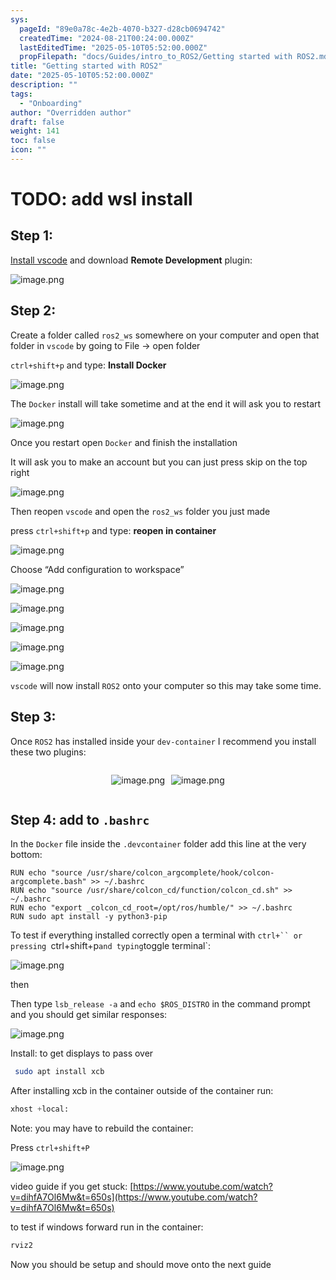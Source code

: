 ```yaml
---
sys:
  pageId: "89e0a78c-4e2b-4070-b327-d28cb0694742"
  createdTime: "2024-08-21T00:24:00.000Z"
  lastEditedTime: "2025-05-10T05:52:00.000Z"
  propFilepath: "docs/Guides/intro_to_ROS2/Getting started with ROS2.md"
title: "Getting started with ROS2"
date: "2025-05-10T05:52:00.000Z"
description: ""
tags:
  - "Onboarding"
author: "Overridden author"
draft: false
weight: 141
toc: false
icon: ""
---
```


# TODO: add wsl install

## Step 1:

[Install vscode](https://code.visualstudio.com/download) and download **Remote Development** plugin:

![image.png](https://prod-files-secure.s3.us-west-2.amazonaws.com/d518164a-d88e-44d1-a4ee-3adb3bd8bce0/efb52993-1881-4a40-b95e-6f020334f022/image.png?X-Amz-Algorithm=AWS4-HMAC-SHA256&X-Amz-Content-Sha256=UNSIGNED-PAYLOAD&X-Amz-Credential=ASIAZI2LB4662KPGHQLD%2F20250702%2Fus-west-2%2Fs3%2Faws4_request&X-Amz-Date=20250702T004305Z&X-Amz-Expires=3600&X-Amz-Security-Token=IQoJb3JpZ2luX2VjEOj%2F%2F%2F%2F%2F%2F%2F%2F%2F%2FwEaCXVzLXdlc3QtMiJGMEQCIHnfTTOpv%2F2g69BRrj5hT1S0ObLSfsODiM5vY76zGTdjAiAcmqGXuMsNEFWV6mscusKFDyd12zhttNJEzPc1VtMpQyqIBAjh%2F%2F%2F%2F%2F%2F%2F%2F%2F%2F8BEAAaDDYzNzQyMzE4MzgwNSIMeH02%2FuJHyNjrI9AUKtwD8FT0agBgxjW8K4eW9rFAqZMY7w0a%2B82r%2BWXTD2kRjqLfaFDPtmKT7p6X5ORzcqp%2BkWn3G56au3L4wnLWVOOXgQ%2BXG%2Bb9kjqY6a1h1dtkdM1IX1lXkPHHT%2FTu8dXjnlTmycmDwnzFD9T9Tnt71KddKiuE8Dm%2FWH9nQ7ZsoB71CFJ2hA99NCEl%2BqUArMfD%2BzEI3U0kfGOPly0g%2B5NlRfAmpDMQP3J2kZNs8OkDJ9sMpKNWQ2J26XJOeaS9QxnOgUeD%2BTjuAo9Z1aXN6M05mE%2Fj8PclrzurnWO%2BUQ5LZG3MR1N4K4jHArIw1JILeSKBUrfa0DmTZAHKKtN5C1zBOOmNJoVpzs3HOiErfwrxWbjKRk5cBt%2BvCLU8Kf3yQLz7LxK%2Fxn2Roxv2YbOwCp7D5DbpjMrhYehOHu1o%2F8lX8STw%2F9HKzHLRtPo3MDSeKEW3Jy7%2BdR8ElRNW4k5k3pPL4J0i6OpGlN9joYp26UYctwQtOA9tGJDNbp2FkLwe89JlnyZN%2BISj9lpg7LwOAIKNeDV%2FTL81KOrVkCNNg3CJA99pDeC12rTdEOa5aK3g5%2FEwR0uvrWKZ554UFnGTgkea0HKYH1Ny2jMZd%2FUGa2P4AnKdUPkIA954o%2FNz93iirqMwjvSRwwY6pgFyURVLtF67W7AXzF%2BrRlZyXWW%2Fm%2B95danzpcOCjUbBDsClWiwKYZJ2HDegxldKlspi9FW%2B%2B5dkEX7rsMgKm2ZE53VF3t%2F3tMblgsDDKBWECKCu4QyBdLkKRpQDmr3LszlMcdJHSbdRmtnbF9vzRb%2F61eDXl7g434482h7FB0shIv4r7%2B%2BxALMtP11tSuersXcFeUD2Uy%2BQpR7VObyeRS%2F7DswlCbRf&X-Amz-Signature=7c8671e1436c773ed4b86736743d650b12766ccbb9d29a6d7fe13bed1a3f2796&X-Amz-SignedHeaders=host&x-amz-checksum-mode=ENABLED&x-id=GetObject)

## Step 2:

Create a folder called `ros2_ws` somewhere on your computer and open that folder in `vscode` by going to File → open folder 

`ctrl+shift+p` and type: **Install Docker**

![image.png](https://prod-files-secure.s3.us-west-2.amazonaws.com/d518164a-d88e-44d1-a4ee-3adb3bd8bce0/2269dc0e-1cd5-47ff-bceb-c04ad9b2eab0/image.png?X-Amz-Algorithm=AWS4-HMAC-SHA256&X-Amz-Content-Sha256=UNSIGNED-PAYLOAD&X-Amz-Credential=ASIAZI2LB4662KPGHQLD%2F20250702%2Fus-west-2%2Fs3%2Faws4_request&X-Amz-Date=20250702T004305Z&X-Amz-Expires=3600&X-Amz-Security-Token=IQoJb3JpZ2luX2VjEOj%2F%2F%2F%2F%2F%2F%2F%2F%2F%2FwEaCXVzLXdlc3QtMiJGMEQCIHnfTTOpv%2F2g69BRrj5hT1S0ObLSfsODiM5vY76zGTdjAiAcmqGXuMsNEFWV6mscusKFDyd12zhttNJEzPc1VtMpQyqIBAjh%2F%2F%2F%2F%2F%2F%2F%2F%2F%2F8BEAAaDDYzNzQyMzE4MzgwNSIMeH02%2FuJHyNjrI9AUKtwD8FT0agBgxjW8K4eW9rFAqZMY7w0a%2B82r%2BWXTD2kRjqLfaFDPtmKT7p6X5ORzcqp%2BkWn3G56au3L4wnLWVOOXgQ%2BXG%2Bb9kjqY6a1h1dtkdM1IX1lXkPHHT%2FTu8dXjnlTmycmDwnzFD9T9Tnt71KddKiuE8Dm%2FWH9nQ7ZsoB71CFJ2hA99NCEl%2BqUArMfD%2BzEI3U0kfGOPly0g%2B5NlRfAmpDMQP3J2kZNs8OkDJ9sMpKNWQ2J26XJOeaS9QxnOgUeD%2BTjuAo9Z1aXN6M05mE%2Fj8PclrzurnWO%2BUQ5LZG3MR1N4K4jHArIw1JILeSKBUrfa0DmTZAHKKtN5C1zBOOmNJoVpzs3HOiErfwrxWbjKRk5cBt%2BvCLU8Kf3yQLz7LxK%2Fxn2Roxv2YbOwCp7D5DbpjMrhYehOHu1o%2F8lX8STw%2F9HKzHLRtPo3MDSeKEW3Jy7%2BdR8ElRNW4k5k3pPL4J0i6OpGlN9joYp26UYctwQtOA9tGJDNbp2FkLwe89JlnyZN%2BISj9lpg7LwOAIKNeDV%2FTL81KOrVkCNNg3CJA99pDeC12rTdEOa5aK3g5%2FEwR0uvrWKZ554UFnGTgkea0HKYH1Ny2jMZd%2FUGa2P4AnKdUPkIA954o%2FNz93iirqMwjvSRwwY6pgFyURVLtF67W7AXzF%2BrRlZyXWW%2Fm%2B95danzpcOCjUbBDsClWiwKYZJ2HDegxldKlspi9FW%2B%2B5dkEX7rsMgKm2ZE53VF3t%2F3tMblgsDDKBWECKCu4QyBdLkKRpQDmr3LszlMcdJHSbdRmtnbF9vzRb%2F61eDXl7g434482h7FB0shIv4r7%2B%2BxALMtP11tSuersXcFeUD2Uy%2BQpR7VObyeRS%2F7DswlCbRf&X-Amz-Signature=2bb9d9b91cf54a8fb48f987855b3b9fbe134e9f89e5da16510e262cb3e659758&X-Amz-SignedHeaders=host&x-amz-checksum-mode=ENABLED&x-id=GetObject)

The `Docker` install will take sometime and at the end it will ask you to restart

![image.png](https://prod-files-secure.s3.us-west-2.amazonaws.com/d518164a-d88e-44d1-a4ee-3adb3bd8bce0/ed233f78-be33-4b1f-b89c-9c346c0e961e/image.png?X-Amz-Algorithm=AWS4-HMAC-SHA256&X-Amz-Content-Sha256=UNSIGNED-PAYLOAD&X-Amz-Credential=ASIAZI2LB4662KPGHQLD%2F20250702%2Fus-west-2%2Fs3%2Faws4_request&X-Amz-Date=20250702T004305Z&X-Amz-Expires=3600&X-Amz-Security-Token=IQoJb3JpZ2luX2VjEOj%2F%2F%2F%2F%2F%2F%2F%2F%2F%2FwEaCXVzLXdlc3QtMiJGMEQCIHnfTTOpv%2F2g69BRrj5hT1S0ObLSfsODiM5vY76zGTdjAiAcmqGXuMsNEFWV6mscusKFDyd12zhttNJEzPc1VtMpQyqIBAjh%2F%2F%2F%2F%2F%2F%2F%2F%2F%2F8BEAAaDDYzNzQyMzE4MzgwNSIMeH02%2FuJHyNjrI9AUKtwD8FT0agBgxjW8K4eW9rFAqZMY7w0a%2B82r%2BWXTD2kRjqLfaFDPtmKT7p6X5ORzcqp%2BkWn3G56au3L4wnLWVOOXgQ%2BXG%2Bb9kjqY6a1h1dtkdM1IX1lXkPHHT%2FTu8dXjnlTmycmDwnzFD9T9Tnt71KddKiuE8Dm%2FWH9nQ7ZsoB71CFJ2hA99NCEl%2BqUArMfD%2BzEI3U0kfGOPly0g%2B5NlRfAmpDMQP3J2kZNs8OkDJ9sMpKNWQ2J26XJOeaS9QxnOgUeD%2BTjuAo9Z1aXN6M05mE%2Fj8PclrzurnWO%2BUQ5LZG3MR1N4K4jHArIw1JILeSKBUrfa0DmTZAHKKtN5C1zBOOmNJoVpzs3HOiErfwrxWbjKRk5cBt%2BvCLU8Kf3yQLz7LxK%2Fxn2Roxv2YbOwCp7D5DbpjMrhYehOHu1o%2F8lX8STw%2F9HKzHLRtPo3MDSeKEW3Jy7%2BdR8ElRNW4k5k3pPL4J0i6OpGlN9joYp26UYctwQtOA9tGJDNbp2FkLwe89JlnyZN%2BISj9lpg7LwOAIKNeDV%2FTL81KOrVkCNNg3CJA99pDeC12rTdEOa5aK3g5%2FEwR0uvrWKZ554UFnGTgkea0HKYH1Ny2jMZd%2FUGa2P4AnKdUPkIA954o%2FNz93iirqMwjvSRwwY6pgFyURVLtF67W7AXzF%2BrRlZyXWW%2Fm%2B95danzpcOCjUbBDsClWiwKYZJ2HDegxldKlspi9FW%2B%2B5dkEX7rsMgKm2ZE53VF3t%2F3tMblgsDDKBWECKCu4QyBdLkKRpQDmr3LszlMcdJHSbdRmtnbF9vzRb%2F61eDXl7g434482h7FB0shIv4r7%2B%2BxALMtP11tSuersXcFeUD2Uy%2BQpR7VObyeRS%2F7DswlCbRf&X-Amz-Signature=fcf3b1f5de106e60afdb91896abb58118ee0a8a44a2c203e2b6c9f8181857be4&X-Amz-SignedHeaders=host&x-amz-checksum-mode=ENABLED&x-id=GetObject)

Once you restart open `Docker` and finish the installation

It will ask you to make an account but you can just press skip on the top right

![image.png](https://prod-files-secure.s3.us-west-2.amazonaws.com/d518164a-d88e-44d1-a4ee-3adb3bd8bce0/21010ad9-1659-4fd9-9f59-9932a09b2a3d/image.png?X-Amz-Algorithm=AWS4-HMAC-SHA256&X-Amz-Content-Sha256=UNSIGNED-PAYLOAD&X-Amz-Credential=ASIAZI2LB4662KPGHQLD%2F20250702%2Fus-west-2%2Fs3%2Faws4_request&X-Amz-Date=20250702T004305Z&X-Amz-Expires=3600&X-Amz-Security-Token=IQoJb3JpZ2luX2VjEOj%2F%2F%2F%2F%2F%2F%2F%2F%2F%2FwEaCXVzLXdlc3QtMiJGMEQCIHnfTTOpv%2F2g69BRrj5hT1S0ObLSfsODiM5vY76zGTdjAiAcmqGXuMsNEFWV6mscusKFDyd12zhttNJEzPc1VtMpQyqIBAjh%2F%2F%2F%2F%2F%2F%2F%2F%2F%2F8BEAAaDDYzNzQyMzE4MzgwNSIMeH02%2FuJHyNjrI9AUKtwD8FT0agBgxjW8K4eW9rFAqZMY7w0a%2B82r%2BWXTD2kRjqLfaFDPtmKT7p6X5ORzcqp%2BkWn3G56au3L4wnLWVOOXgQ%2BXG%2Bb9kjqY6a1h1dtkdM1IX1lXkPHHT%2FTu8dXjnlTmycmDwnzFD9T9Tnt71KddKiuE8Dm%2FWH9nQ7ZsoB71CFJ2hA99NCEl%2BqUArMfD%2BzEI3U0kfGOPly0g%2B5NlRfAmpDMQP3J2kZNs8OkDJ9sMpKNWQ2J26XJOeaS9QxnOgUeD%2BTjuAo9Z1aXN6M05mE%2Fj8PclrzurnWO%2BUQ5LZG3MR1N4K4jHArIw1JILeSKBUrfa0DmTZAHKKtN5C1zBOOmNJoVpzs3HOiErfwrxWbjKRk5cBt%2BvCLU8Kf3yQLz7LxK%2Fxn2Roxv2YbOwCp7D5DbpjMrhYehOHu1o%2F8lX8STw%2F9HKzHLRtPo3MDSeKEW3Jy7%2BdR8ElRNW4k5k3pPL4J0i6OpGlN9joYp26UYctwQtOA9tGJDNbp2FkLwe89JlnyZN%2BISj9lpg7LwOAIKNeDV%2FTL81KOrVkCNNg3CJA99pDeC12rTdEOa5aK3g5%2FEwR0uvrWKZ554UFnGTgkea0HKYH1Ny2jMZd%2FUGa2P4AnKdUPkIA954o%2FNz93iirqMwjvSRwwY6pgFyURVLtF67W7AXzF%2BrRlZyXWW%2Fm%2B95danzpcOCjUbBDsClWiwKYZJ2HDegxldKlspi9FW%2B%2B5dkEX7rsMgKm2ZE53VF3t%2F3tMblgsDDKBWECKCu4QyBdLkKRpQDmr3LszlMcdJHSbdRmtnbF9vzRb%2F61eDXl7g434482h7FB0shIv4r7%2B%2BxALMtP11tSuersXcFeUD2Uy%2BQpR7VObyeRS%2F7DswlCbRf&X-Amz-Signature=47c7a6d0de92f799495988013c9fd301d529873d52faf581958cc8d5909bf911&X-Amz-SignedHeaders=host&x-amz-checksum-mode=ENABLED&x-id=GetObject)

Then reopen `vscode` and open the `ros2_ws` folder you just made

press `ctrl+shift+p` and type: **reopen in container**

![image.png](https://prod-files-secure.s3.us-west-2.amazonaws.com/d518164a-d88e-44d1-a4ee-3adb3bd8bce0/4e93b8c2-41ad-488c-8095-c74205196118/image.png?X-Amz-Algorithm=AWS4-HMAC-SHA256&X-Amz-Content-Sha256=UNSIGNED-PAYLOAD&X-Amz-Credential=ASIAZI2LB4662KPGHQLD%2F20250702%2Fus-west-2%2Fs3%2Faws4_request&X-Amz-Date=20250702T004305Z&X-Amz-Expires=3600&X-Amz-Security-Token=IQoJb3JpZ2luX2VjEOj%2F%2F%2F%2F%2F%2F%2F%2F%2F%2FwEaCXVzLXdlc3QtMiJGMEQCIHnfTTOpv%2F2g69BRrj5hT1S0ObLSfsODiM5vY76zGTdjAiAcmqGXuMsNEFWV6mscusKFDyd12zhttNJEzPc1VtMpQyqIBAjh%2F%2F%2F%2F%2F%2F%2F%2F%2F%2F8BEAAaDDYzNzQyMzE4MzgwNSIMeH02%2FuJHyNjrI9AUKtwD8FT0agBgxjW8K4eW9rFAqZMY7w0a%2B82r%2BWXTD2kRjqLfaFDPtmKT7p6X5ORzcqp%2BkWn3G56au3L4wnLWVOOXgQ%2BXG%2Bb9kjqY6a1h1dtkdM1IX1lXkPHHT%2FTu8dXjnlTmycmDwnzFD9T9Tnt71KddKiuE8Dm%2FWH9nQ7ZsoB71CFJ2hA99NCEl%2BqUArMfD%2BzEI3U0kfGOPly0g%2B5NlRfAmpDMQP3J2kZNs8OkDJ9sMpKNWQ2J26XJOeaS9QxnOgUeD%2BTjuAo9Z1aXN6M05mE%2Fj8PclrzurnWO%2BUQ5LZG3MR1N4K4jHArIw1JILeSKBUrfa0DmTZAHKKtN5C1zBOOmNJoVpzs3HOiErfwrxWbjKRk5cBt%2BvCLU8Kf3yQLz7LxK%2Fxn2Roxv2YbOwCp7D5DbpjMrhYehOHu1o%2F8lX8STw%2F9HKzHLRtPo3MDSeKEW3Jy7%2BdR8ElRNW4k5k3pPL4J0i6OpGlN9joYp26UYctwQtOA9tGJDNbp2FkLwe89JlnyZN%2BISj9lpg7LwOAIKNeDV%2FTL81KOrVkCNNg3CJA99pDeC12rTdEOa5aK3g5%2FEwR0uvrWKZ554UFnGTgkea0HKYH1Ny2jMZd%2FUGa2P4AnKdUPkIA954o%2FNz93iirqMwjvSRwwY6pgFyURVLtF67W7AXzF%2BrRlZyXWW%2Fm%2B95danzpcOCjUbBDsClWiwKYZJ2HDegxldKlspi9FW%2B%2B5dkEX7rsMgKm2ZE53VF3t%2F3tMblgsDDKBWECKCu4QyBdLkKRpQDmr3LszlMcdJHSbdRmtnbF9vzRb%2F61eDXl7g434482h7FB0shIv4r7%2B%2BxALMtP11tSuersXcFeUD2Uy%2BQpR7VObyeRS%2F7DswlCbRf&X-Amz-Signature=bb1bc9d7954b0cca911cf75c2336afdf88b74ab1d4ef19bd37719a602b1ab956&X-Amz-SignedHeaders=host&x-amz-checksum-mode=ENABLED&x-id=GetObject)

Choose “Add configuration to workspace”

![image.png](https://prod-files-secure.s3.us-west-2.amazonaws.com/d518164a-d88e-44d1-a4ee-3adb3bd8bce0/9560b282-5060-4989-ba37-97e7b2c22476/image.png?X-Amz-Algorithm=AWS4-HMAC-SHA256&X-Amz-Content-Sha256=UNSIGNED-PAYLOAD&X-Amz-Credential=ASIAZI2LB4662KPGHQLD%2F20250702%2Fus-west-2%2Fs3%2Faws4_request&X-Amz-Date=20250702T004305Z&X-Amz-Expires=3600&X-Amz-Security-Token=IQoJb3JpZ2luX2VjEOj%2F%2F%2F%2F%2F%2F%2F%2F%2F%2FwEaCXVzLXdlc3QtMiJGMEQCIHnfTTOpv%2F2g69BRrj5hT1S0ObLSfsODiM5vY76zGTdjAiAcmqGXuMsNEFWV6mscusKFDyd12zhttNJEzPc1VtMpQyqIBAjh%2F%2F%2F%2F%2F%2F%2F%2F%2F%2F8BEAAaDDYzNzQyMzE4MzgwNSIMeH02%2FuJHyNjrI9AUKtwD8FT0agBgxjW8K4eW9rFAqZMY7w0a%2B82r%2BWXTD2kRjqLfaFDPtmKT7p6X5ORzcqp%2BkWn3G56au3L4wnLWVOOXgQ%2BXG%2Bb9kjqY6a1h1dtkdM1IX1lXkPHHT%2FTu8dXjnlTmycmDwnzFD9T9Tnt71KddKiuE8Dm%2FWH9nQ7ZsoB71CFJ2hA99NCEl%2BqUArMfD%2BzEI3U0kfGOPly0g%2B5NlRfAmpDMQP3J2kZNs8OkDJ9sMpKNWQ2J26XJOeaS9QxnOgUeD%2BTjuAo9Z1aXN6M05mE%2Fj8PclrzurnWO%2BUQ5LZG3MR1N4K4jHArIw1JILeSKBUrfa0DmTZAHKKtN5C1zBOOmNJoVpzs3HOiErfwrxWbjKRk5cBt%2BvCLU8Kf3yQLz7LxK%2Fxn2Roxv2YbOwCp7D5DbpjMrhYehOHu1o%2F8lX8STw%2F9HKzHLRtPo3MDSeKEW3Jy7%2BdR8ElRNW4k5k3pPL4J0i6OpGlN9joYp26UYctwQtOA9tGJDNbp2FkLwe89JlnyZN%2BISj9lpg7LwOAIKNeDV%2FTL81KOrVkCNNg3CJA99pDeC12rTdEOa5aK3g5%2FEwR0uvrWKZ554UFnGTgkea0HKYH1Ny2jMZd%2FUGa2P4AnKdUPkIA954o%2FNz93iirqMwjvSRwwY6pgFyURVLtF67W7AXzF%2BrRlZyXWW%2Fm%2B95danzpcOCjUbBDsClWiwKYZJ2HDegxldKlspi9FW%2B%2B5dkEX7rsMgKm2ZE53VF3t%2F3tMblgsDDKBWECKCu4QyBdLkKRpQDmr3LszlMcdJHSbdRmtnbF9vzRb%2F61eDXl7g434482h7FB0shIv4r7%2B%2BxALMtP11tSuersXcFeUD2Uy%2BQpR7VObyeRS%2F7DswlCbRf&X-Amz-Signature=bfc7a9a1c68d40409170959867ae3a15ff25009c382676fee57e963a8b45e65e&X-Amz-SignedHeaders=host&x-amz-checksum-mode=ENABLED&x-id=GetObject)

![image.png](https://prod-files-secure.s3.us-west-2.amazonaws.com/d518164a-d88e-44d1-a4ee-3adb3bd8bce0/2ee63f81-886b-48e8-a553-dc6e5eac99e4/image.png?X-Amz-Algorithm=AWS4-HMAC-SHA256&X-Amz-Content-Sha256=UNSIGNED-PAYLOAD&X-Amz-Credential=ASIAZI2LB4662KPGHQLD%2F20250702%2Fus-west-2%2Fs3%2Faws4_request&X-Amz-Date=20250702T004305Z&X-Amz-Expires=3600&X-Amz-Security-Token=IQoJb3JpZ2luX2VjEOj%2F%2F%2F%2F%2F%2F%2F%2F%2F%2FwEaCXVzLXdlc3QtMiJGMEQCIHnfTTOpv%2F2g69BRrj5hT1S0ObLSfsODiM5vY76zGTdjAiAcmqGXuMsNEFWV6mscusKFDyd12zhttNJEzPc1VtMpQyqIBAjh%2F%2F%2F%2F%2F%2F%2F%2F%2F%2F8BEAAaDDYzNzQyMzE4MzgwNSIMeH02%2FuJHyNjrI9AUKtwD8FT0agBgxjW8K4eW9rFAqZMY7w0a%2B82r%2BWXTD2kRjqLfaFDPtmKT7p6X5ORzcqp%2BkWn3G56au3L4wnLWVOOXgQ%2BXG%2Bb9kjqY6a1h1dtkdM1IX1lXkPHHT%2FTu8dXjnlTmycmDwnzFD9T9Tnt71KddKiuE8Dm%2FWH9nQ7ZsoB71CFJ2hA99NCEl%2BqUArMfD%2BzEI3U0kfGOPly0g%2B5NlRfAmpDMQP3J2kZNs8OkDJ9sMpKNWQ2J26XJOeaS9QxnOgUeD%2BTjuAo9Z1aXN6M05mE%2Fj8PclrzurnWO%2BUQ5LZG3MR1N4K4jHArIw1JILeSKBUrfa0DmTZAHKKtN5C1zBOOmNJoVpzs3HOiErfwrxWbjKRk5cBt%2BvCLU8Kf3yQLz7LxK%2Fxn2Roxv2YbOwCp7D5DbpjMrhYehOHu1o%2F8lX8STw%2F9HKzHLRtPo3MDSeKEW3Jy7%2BdR8ElRNW4k5k3pPL4J0i6OpGlN9joYp26UYctwQtOA9tGJDNbp2FkLwe89JlnyZN%2BISj9lpg7LwOAIKNeDV%2FTL81KOrVkCNNg3CJA99pDeC12rTdEOa5aK3g5%2FEwR0uvrWKZ554UFnGTgkea0HKYH1Ny2jMZd%2FUGa2P4AnKdUPkIA954o%2FNz93iirqMwjvSRwwY6pgFyURVLtF67W7AXzF%2BrRlZyXWW%2Fm%2B95danzpcOCjUbBDsClWiwKYZJ2HDegxldKlspi9FW%2B%2B5dkEX7rsMgKm2ZE53VF3t%2F3tMblgsDDKBWECKCu4QyBdLkKRpQDmr3LszlMcdJHSbdRmtnbF9vzRb%2F61eDXl7g434482h7FB0shIv4r7%2B%2BxALMtP11tSuersXcFeUD2Uy%2BQpR7VObyeRS%2F7DswlCbRf&X-Amz-Signature=7b34400e622a5b171ef863f00cc154c7e412415783f33606b7e852bc4dc46853&X-Amz-SignedHeaders=host&x-amz-checksum-mode=ENABLED&x-id=GetObject)

![image.png](https://prod-files-secure.s3.us-west-2.amazonaws.com/d518164a-d88e-44d1-a4ee-3adb3bd8bce0/ae1580b2-b048-407e-aed9-b584224a7a04/image.png?X-Amz-Algorithm=AWS4-HMAC-SHA256&X-Amz-Content-Sha256=UNSIGNED-PAYLOAD&X-Amz-Credential=ASIAZI2LB4662KPGHQLD%2F20250702%2Fus-west-2%2Fs3%2Faws4_request&X-Amz-Date=20250702T004305Z&X-Amz-Expires=3600&X-Amz-Security-Token=IQoJb3JpZ2luX2VjEOj%2F%2F%2F%2F%2F%2F%2F%2F%2F%2FwEaCXVzLXdlc3QtMiJGMEQCIHnfTTOpv%2F2g69BRrj5hT1S0ObLSfsODiM5vY76zGTdjAiAcmqGXuMsNEFWV6mscusKFDyd12zhttNJEzPc1VtMpQyqIBAjh%2F%2F%2F%2F%2F%2F%2F%2F%2F%2F8BEAAaDDYzNzQyMzE4MzgwNSIMeH02%2FuJHyNjrI9AUKtwD8FT0agBgxjW8K4eW9rFAqZMY7w0a%2B82r%2BWXTD2kRjqLfaFDPtmKT7p6X5ORzcqp%2BkWn3G56au3L4wnLWVOOXgQ%2BXG%2Bb9kjqY6a1h1dtkdM1IX1lXkPHHT%2FTu8dXjnlTmycmDwnzFD9T9Tnt71KddKiuE8Dm%2FWH9nQ7ZsoB71CFJ2hA99NCEl%2BqUArMfD%2BzEI3U0kfGOPly0g%2B5NlRfAmpDMQP3J2kZNs8OkDJ9sMpKNWQ2J26XJOeaS9QxnOgUeD%2BTjuAo9Z1aXN6M05mE%2Fj8PclrzurnWO%2BUQ5LZG3MR1N4K4jHArIw1JILeSKBUrfa0DmTZAHKKtN5C1zBOOmNJoVpzs3HOiErfwrxWbjKRk5cBt%2BvCLU8Kf3yQLz7LxK%2Fxn2Roxv2YbOwCp7D5DbpjMrhYehOHu1o%2F8lX8STw%2F9HKzHLRtPo3MDSeKEW3Jy7%2BdR8ElRNW4k5k3pPL4J0i6OpGlN9joYp26UYctwQtOA9tGJDNbp2FkLwe89JlnyZN%2BISj9lpg7LwOAIKNeDV%2FTL81KOrVkCNNg3CJA99pDeC12rTdEOa5aK3g5%2FEwR0uvrWKZ554UFnGTgkea0HKYH1Ny2jMZd%2FUGa2P4AnKdUPkIA954o%2FNz93iirqMwjvSRwwY6pgFyURVLtF67W7AXzF%2BrRlZyXWW%2Fm%2B95danzpcOCjUbBDsClWiwKYZJ2HDegxldKlspi9FW%2B%2B5dkEX7rsMgKm2ZE53VF3t%2F3tMblgsDDKBWECKCu4QyBdLkKRpQDmr3LszlMcdJHSbdRmtnbF9vzRb%2F61eDXl7g434482h7FB0shIv4r7%2B%2BxALMtP11tSuersXcFeUD2Uy%2BQpR7VObyeRS%2F7DswlCbRf&X-Amz-Signature=4d5adc41bc0d3afcdc11592f847a6c15ceb0d83bbccb86304f78761fbedaeeb7&X-Amz-SignedHeaders=host&x-amz-checksum-mode=ENABLED&x-id=GetObject)

![image.png](https://prod-files-secure.s3.us-west-2.amazonaws.com/d518164a-d88e-44d1-a4ee-3adb3bd8bce0/53255b28-f75e-430f-b9e3-c0ac8577e42b/image.png?X-Amz-Algorithm=AWS4-HMAC-SHA256&X-Amz-Content-Sha256=UNSIGNED-PAYLOAD&X-Amz-Credential=ASIAZI2LB4662KPGHQLD%2F20250702%2Fus-west-2%2Fs3%2Faws4_request&X-Amz-Date=20250702T004304Z&X-Amz-Expires=3600&X-Amz-Security-Token=IQoJb3JpZ2luX2VjEOj%2F%2F%2F%2F%2F%2F%2F%2F%2F%2FwEaCXVzLXdlc3QtMiJGMEQCIHnfTTOpv%2F2g69BRrj5hT1S0ObLSfsODiM5vY76zGTdjAiAcmqGXuMsNEFWV6mscusKFDyd12zhttNJEzPc1VtMpQyqIBAjh%2F%2F%2F%2F%2F%2F%2F%2F%2F%2F8BEAAaDDYzNzQyMzE4MzgwNSIMeH02%2FuJHyNjrI9AUKtwD8FT0agBgxjW8K4eW9rFAqZMY7w0a%2B82r%2BWXTD2kRjqLfaFDPtmKT7p6X5ORzcqp%2BkWn3G56au3L4wnLWVOOXgQ%2BXG%2Bb9kjqY6a1h1dtkdM1IX1lXkPHHT%2FTu8dXjnlTmycmDwnzFD9T9Tnt71KddKiuE8Dm%2FWH9nQ7ZsoB71CFJ2hA99NCEl%2BqUArMfD%2BzEI3U0kfGOPly0g%2B5NlRfAmpDMQP3J2kZNs8OkDJ9sMpKNWQ2J26XJOeaS9QxnOgUeD%2BTjuAo9Z1aXN6M05mE%2Fj8PclrzurnWO%2BUQ5LZG3MR1N4K4jHArIw1JILeSKBUrfa0DmTZAHKKtN5C1zBOOmNJoVpzs3HOiErfwrxWbjKRk5cBt%2BvCLU8Kf3yQLz7LxK%2Fxn2Roxv2YbOwCp7D5DbpjMrhYehOHu1o%2F8lX8STw%2F9HKzHLRtPo3MDSeKEW3Jy7%2BdR8ElRNW4k5k3pPL4J0i6OpGlN9joYp26UYctwQtOA9tGJDNbp2FkLwe89JlnyZN%2BISj9lpg7LwOAIKNeDV%2FTL81KOrVkCNNg3CJA99pDeC12rTdEOa5aK3g5%2FEwR0uvrWKZ554UFnGTgkea0HKYH1Ny2jMZd%2FUGa2P4AnKdUPkIA954o%2FNz93iirqMwjvSRwwY6pgFyURVLtF67W7AXzF%2BrRlZyXWW%2Fm%2B95danzpcOCjUbBDsClWiwKYZJ2HDegxldKlspi9FW%2B%2B5dkEX7rsMgKm2ZE53VF3t%2F3tMblgsDDKBWECKCu4QyBdLkKRpQDmr3LszlMcdJHSbdRmtnbF9vzRb%2F61eDXl7g434482h7FB0shIv4r7%2B%2BxALMtP11tSuersXcFeUD2Uy%2BQpR7VObyeRS%2F7DswlCbRf&X-Amz-Signature=85469799160722e02c1c294980a4faea021722c23bd56edf6287a12bc3242496&X-Amz-SignedHeaders=host&x-amz-checksum-mode=ENABLED&x-id=GetObject)

![image.png](https://prod-files-secure.s3.us-west-2.amazonaws.com/d518164a-d88e-44d1-a4ee-3adb3bd8bce0/7c562767-5af9-4ffb-97d1-327bcdf4ee00/image.png?X-Amz-Algorithm=AWS4-HMAC-SHA256&X-Amz-Content-Sha256=UNSIGNED-PAYLOAD&X-Amz-Credential=ASIAZI2LB4662KPGHQLD%2F20250702%2Fus-west-2%2Fs3%2Faws4_request&X-Amz-Date=20250702T004305Z&X-Amz-Expires=3600&X-Amz-Security-Token=IQoJb3JpZ2luX2VjEOj%2F%2F%2F%2F%2F%2F%2F%2F%2F%2FwEaCXVzLXdlc3QtMiJGMEQCIHnfTTOpv%2F2g69BRrj5hT1S0ObLSfsODiM5vY76zGTdjAiAcmqGXuMsNEFWV6mscusKFDyd12zhttNJEzPc1VtMpQyqIBAjh%2F%2F%2F%2F%2F%2F%2F%2F%2F%2F8BEAAaDDYzNzQyMzE4MzgwNSIMeH02%2FuJHyNjrI9AUKtwD8FT0agBgxjW8K4eW9rFAqZMY7w0a%2B82r%2BWXTD2kRjqLfaFDPtmKT7p6X5ORzcqp%2BkWn3G56au3L4wnLWVOOXgQ%2BXG%2Bb9kjqY6a1h1dtkdM1IX1lXkPHHT%2FTu8dXjnlTmycmDwnzFD9T9Tnt71KddKiuE8Dm%2FWH9nQ7ZsoB71CFJ2hA99NCEl%2BqUArMfD%2BzEI3U0kfGOPly0g%2B5NlRfAmpDMQP3J2kZNs8OkDJ9sMpKNWQ2J26XJOeaS9QxnOgUeD%2BTjuAo9Z1aXN6M05mE%2Fj8PclrzurnWO%2BUQ5LZG3MR1N4K4jHArIw1JILeSKBUrfa0DmTZAHKKtN5C1zBOOmNJoVpzs3HOiErfwrxWbjKRk5cBt%2BvCLU8Kf3yQLz7LxK%2Fxn2Roxv2YbOwCp7D5DbpjMrhYehOHu1o%2F8lX8STw%2F9HKzHLRtPo3MDSeKEW3Jy7%2BdR8ElRNW4k5k3pPL4J0i6OpGlN9joYp26UYctwQtOA9tGJDNbp2FkLwe89JlnyZN%2BISj9lpg7LwOAIKNeDV%2FTL81KOrVkCNNg3CJA99pDeC12rTdEOa5aK3g5%2FEwR0uvrWKZ554UFnGTgkea0HKYH1Ny2jMZd%2FUGa2P4AnKdUPkIA954o%2FNz93iirqMwjvSRwwY6pgFyURVLtF67W7AXzF%2BrRlZyXWW%2Fm%2B95danzpcOCjUbBDsClWiwKYZJ2HDegxldKlspi9FW%2B%2B5dkEX7rsMgKm2ZE53VF3t%2F3tMblgsDDKBWECKCu4QyBdLkKRpQDmr3LszlMcdJHSbdRmtnbF9vzRb%2F61eDXl7g434482h7FB0shIv4r7%2B%2BxALMtP11tSuersXcFeUD2Uy%2BQpR7VObyeRS%2F7DswlCbRf&X-Amz-Signature=3891d471c8fe74b573b71d709cbb13fadd3f380e270def8c904a7efcbf9f9176&X-Amz-SignedHeaders=host&x-amz-checksum-mode=ENABLED&x-id=GetObject)

`vscode` will now install `ROS2` onto your computer so this may take some time.

## Step 3:

Once `ROS2` has installed inside your `dev-container` I recommend you install these two plugins:

<div style="display: flex;flex-direction: row; column-gap:10px; max-width: 630px;justify-content: center;">
<div>

![image.png](https://prod-files-secure.s3.us-west-2.amazonaws.com/d518164a-d88e-44d1-a4ee-3adb3bd8bce0/3fc3d550-5a54-4ba1-ba6b-faa01cdb7369/image.png?X-Amz-Algorithm=AWS4-HMAC-SHA256&X-Amz-Content-Sha256=UNSIGNED-PAYLOAD&X-Amz-Credential=ASIAZI2LB466V342QIU2%2F20250702%2Fus-west-2%2Fs3%2Faws4_request&X-Amz-Date=20250702T004308Z&X-Amz-Expires=3600&X-Amz-Security-Token=IQoJb3JpZ2luX2VjEOj%2F%2F%2F%2F%2F%2F%2F%2F%2F%2FwEaCXVzLXdlc3QtMiJHMEUCIQCZETcFTK3tbs6%2Bj9Uk7EWildNovuCBhSenao7xbrZJJAIgHBxTdice1SxTCQdPhQusHys3gA%2BMRHJ8F6yI%2F5HELCwqiAQI4f%2F%2F%2F%2F%2F%2F%2F%2F%2F%2FARAAGgw2Mzc0MjMxODM4MDUiDIX57pt8nQUAiEYVEircA9MOuxxEr67frwsyngWbyuWuqANsf2Pb%2Bf057rV1kYNv3A%2Bz%2FBs2AC9cu2FLCHQOp%2BIkStc9fCDm%2Ba%2BOXzau2DkvuD3QyzCHuGWrY4i1Nx04EKtLta5W9pRPlGZvFzuRopp2sG8SYpbEaGBAWAWsjE9WPAoUgNbqSzKHW3z3fvlBXOJv2KQGVwf3K0xcIMKrciNc3RARxiwY7kCQnrMVyuIiPoWUE%2BYCF42oM2RbUK3UVDo9RUuxb%2FCZbrV%2BgjcXCUrcUC4x5OknnqV7RwCo07X7ns%2FwbNAjfqvn6KwKMsBnQzrddrCskdsQ3btrLJK7ttoxv%2FU%2FmLV10n0BvRBx8H41FqKxnMtQNDhPTd%2BjaX9wwweMfDWkU%2FP%2BEOYt4TKinL%2FUc6hQ9B48ZrU96LLf2Xocc9M%2BrjVkzMqQ0AArYdYrVtfdJPaemjQ5C0XNxD7Tmjjdd9KVwOMSF1PVL1tpx73i7TNnraMe5SMMiAA7U211qkVIyDJ3fFwFOG656VzuOZcR8a%2FxBBQexqBqw9Mq6%2FZEnuOA7jhs4VYBTTUSat7837oQz4BkS0xxDGoJlxXljgLdBxbwGsGEd1Y563C8sSw9BMJh75otVstYjH9JlJ4m2RX8YpaxnJ2Cc8T1MOTzkcMGOqUBzWqwlqH1vKUZXPH4qXZKCiPdLyQLixuuOXhcucBIOIyKRZnPEs80Vg9qr%2Bok5y80HvyWDpYwo0xfyHgBTypbR2qFkksNbAbQe00ftce2j9Uz561E%2BNsEXrKlLXmF%2BFzeonG4jUWDOXWie95mH6nkZ0xs549yM77BsENSfu5xzBj%2FyCgkuDu%2FfZuNa704R18lu2%2FByhOfuOfwpdcg9RgCx7ZDBLVh&X-Amz-Signature=5f56f468cbd0a18559c8cc074b9bef48d3482cb0f43b87e132a4e864c5b8dacc&X-Amz-SignedHeaders=host&x-amz-checksum-mode=ENABLED&x-id=GetObject)

</div>
<div>

![image.png](https://prod-files-secure.s3.us-west-2.amazonaws.com/d518164a-d88e-44d1-a4ee-3adb3bd8bce0/d994cc66-13c2-4093-a5a3-f84cf4601a82/image.png?X-Amz-Algorithm=AWS4-HMAC-SHA256&X-Amz-Content-Sha256=UNSIGNED-PAYLOAD&X-Amz-Credential=ASIAZI2LB46635FUJAYU%2F20250702%2Fus-west-2%2Fs3%2Faws4_request&X-Amz-Date=20250702T004309Z&X-Amz-Expires=3600&X-Amz-Security-Token=IQoJb3JpZ2luX2VjEOj%2F%2F%2F%2F%2F%2F%2F%2F%2F%2FwEaCXVzLXdlc3QtMiJGMEQCIDB0VFc%2FuD9NGlg86XlAo4I0bMCX3xeDiChHqaIwE%2BdvAiBcsvXRu1v7R6L%2Ft%2BNfVZu6%2BGX1mUKHN0cyaU6J87O%2FGSqIBAjh%2F%2F%2F%2F%2F%2F%2F%2F%2F%2F8BEAAaDDYzNzQyMzE4MzgwNSIM5Iu%2F6CduThPi0ZxwKtwD%2B7%2FiXw%2F5qXcC0%2FYDJJKE0cKvSAx1HVFG8o59rgGodgucKkASHHNz%2BHA7dE1htWSiHyC1zFQJ0uYVUzOJhR6boKASes%2F39vweVNVos%2FC2A0aZXKoHSC3pwB%2FyaPwSXIiNpLjDmUqw%2FXqBsBa7EobuThEoXHpodRKlBV6hgC2UJ2n6gg6m1jhCvQl9WEexEB2pR6FGk25lxz3TNtdW9ZZHe6BzlM44ou0CY54WflRffMDii6ige1AWbzZAwl%2BITrK%2BMB1H2u%2F70zS41Pw%2FvciDBK3SdUfhO5PZnCmTRO5%2FsBmlhKxswPZ3yeqL%2FxeZMLSySnOsHSs%2FbmavACz8aJzFjTs90p6MEUbJlfjOUgTJs3OmPuZpGh6dUM4tIFxUYfnXsXHvf8ss8Kl56CT8N4hMIrsWvkvK0vr%2BmBhNbF9hZokKhpijjKEFtllr7XXJnf1KlQfqhSpOf7qzb3%2FoPAg%2F84Q1uhSUrcL2FOwN6i8uEhsUhDs7tYVh2qkcxcGlkriw1yA0xplHvdZsRNvO9FVG1NEQtH6ZwDsOtIfdtqy2qli9k0Nu8Zi8CHpYU%2Ba3vVe%2ByFhtvgl8eQUl%2BusAXZu%2FE8lfr9nqSXuaCTc8I8vDrUNhgxWSsdZGPMGHtNEwjvORwwY6pgFOGFqZSThKaD6H%2FfJJ5w1%2F4XJxByWWtsKv0XV52jMGPpaOlq1fYSGRD%2BtegkbI8tBtyFCvdhm8Wa2YfQVQqNPknaLozZ4tiU5lXVzi7qxIegJ8wOZzeWDBWovBpUmHkkBF%2BpWVnBSQ4Nys4qBmNccD5DmEA9xHe7HeTvd%2FooUF3dvQXtNB1%2FgH8bZtSlMLVgn1kKO9HFHnokBVgIaOgszkS5RxZ9RG&X-Amz-Signature=b489d02cad3d83a0749670be466d1f2364afa4b794f094ea7c40eda595364c0d&X-Amz-SignedHeaders=host&x-amz-checksum-mode=ENABLED&x-id=GetObject)

</div>
</div>

## Step 4: add to `.bashrc`

In the `Docker` file inside the `.devcontainer` folder add this line at the very bottom: 

```docker
RUN echo "source /usr/share/colcon_argcomplete/hook/colcon-argcomplete.bash" >> ~/.bashrc
RUN echo "source /usr/share/colcon_cd/function/colcon_cd.sh" >> ~/.bashrc
RUN echo "export _colcon_cd_root=/opt/ros/humble/" >> ~/.bashrc
RUN sudo apt install -y python3-pip 
```

To test if everything installed correctly open a terminal with `ctrl+`` or pressing `ctrl+shift+p` and typing `toggle terminal`:

![image.png](https://prod-files-secure.s3.us-west-2.amazonaws.com/d518164a-d88e-44d1-a4ee-3adb3bd8bce0/6a4943d8-b04e-4c02-9a58-775f3384d1a5/image.png?X-Amz-Algorithm=AWS4-HMAC-SHA256&X-Amz-Content-Sha256=UNSIGNED-PAYLOAD&X-Amz-Credential=ASIAZI2LB4662KPGHQLD%2F20250702%2Fus-west-2%2Fs3%2Faws4_request&X-Amz-Date=20250702T004305Z&X-Amz-Expires=3600&X-Amz-Security-Token=IQoJb3JpZ2luX2VjEOj%2F%2F%2F%2F%2F%2F%2F%2F%2F%2FwEaCXVzLXdlc3QtMiJGMEQCIHnfTTOpv%2F2g69BRrj5hT1S0ObLSfsODiM5vY76zGTdjAiAcmqGXuMsNEFWV6mscusKFDyd12zhttNJEzPc1VtMpQyqIBAjh%2F%2F%2F%2F%2F%2F%2F%2F%2F%2F8BEAAaDDYzNzQyMzE4MzgwNSIMeH02%2FuJHyNjrI9AUKtwD8FT0agBgxjW8K4eW9rFAqZMY7w0a%2B82r%2BWXTD2kRjqLfaFDPtmKT7p6X5ORzcqp%2BkWn3G56au3L4wnLWVOOXgQ%2BXG%2Bb9kjqY6a1h1dtkdM1IX1lXkPHHT%2FTu8dXjnlTmycmDwnzFD9T9Tnt71KddKiuE8Dm%2FWH9nQ7ZsoB71CFJ2hA99NCEl%2BqUArMfD%2BzEI3U0kfGOPly0g%2B5NlRfAmpDMQP3J2kZNs8OkDJ9sMpKNWQ2J26XJOeaS9QxnOgUeD%2BTjuAo9Z1aXN6M05mE%2Fj8PclrzurnWO%2BUQ5LZG3MR1N4K4jHArIw1JILeSKBUrfa0DmTZAHKKtN5C1zBOOmNJoVpzs3HOiErfwrxWbjKRk5cBt%2BvCLU8Kf3yQLz7LxK%2Fxn2Roxv2YbOwCp7D5DbpjMrhYehOHu1o%2F8lX8STw%2F9HKzHLRtPo3MDSeKEW3Jy7%2BdR8ElRNW4k5k3pPL4J0i6OpGlN9joYp26UYctwQtOA9tGJDNbp2FkLwe89JlnyZN%2BISj9lpg7LwOAIKNeDV%2FTL81KOrVkCNNg3CJA99pDeC12rTdEOa5aK3g5%2FEwR0uvrWKZ554UFnGTgkea0HKYH1Ny2jMZd%2FUGa2P4AnKdUPkIA954o%2FNz93iirqMwjvSRwwY6pgFyURVLtF67W7AXzF%2BrRlZyXWW%2Fm%2B95danzpcOCjUbBDsClWiwKYZJ2HDegxldKlspi9FW%2B%2B5dkEX7rsMgKm2ZE53VF3t%2F3tMblgsDDKBWECKCu4QyBdLkKRpQDmr3LszlMcdJHSbdRmtnbF9vzRb%2F61eDXl7g434482h7FB0shIv4r7%2B%2BxALMtP11tSuersXcFeUD2Uy%2BQpR7VObyeRS%2F7DswlCbRf&X-Amz-Signature=294458904f052294a9a8fd3044fbd76c012a7124348701930fb83badca3a8fbb&X-Amz-SignedHeaders=host&x-amz-checksum-mode=ENABLED&x-id=GetObject)

then 

Then type `lsb_release -a` and `echo $ROS_DISTRO` in the command prompt and you should get similar responses:

![image.png](https://prod-files-secure.s3.us-west-2.amazonaws.com/d518164a-d88e-44d1-a4ee-3adb3bd8bce0/3e635dec-a805-4e85-8b9e-d000e5b71a4e/image.png?X-Amz-Algorithm=AWS4-HMAC-SHA256&X-Amz-Content-Sha256=UNSIGNED-PAYLOAD&X-Amz-Credential=ASIAZI2LB4662KPGHQLD%2F20250702%2Fus-west-2%2Fs3%2Faws4_request&X-Amz-Date=20250702T004305Z&X-Amz-Expires=3600&X-Amz-Security-Token=IQoJb3JpZ2luX2VjEOj%2F%2F%2F%2F%2F%2F%2F%2F%2F%2FwEaCXVzLXdlc3QtMiJGMEQCIHnfTTOpv%2F2g69BRrj5hT1S0ObLSfsODiM5vY76zGTdjAiAcmqGXuMsNEFWV6mscusKFDyd12zhttNJEzPc1VtMpQyqIBAjh%2F%2F%2F%2F%2F%2F%2F%2F%2F%2F8BEAAaDDYzNzQyMzE4MzgwNSIMeH02%2FuJHyNjrI9AUKtwD8FT0agBgxjW8K4eW9rFAqZMY7w0a%2B82r%2BWXTD2kRjqLfaFDPtmKT7p6X5ORzcqp%2BkWn3G56au3L4wnLWVOOXgQ%2BXG%2Bb9kjqY6a1h1dtkdM1IX1lXkPHHT%2FTu8dXjnlTmycmDwnzFD9T9Tnt71KddKiuE8Dm%2FWH9nQ7ZsoB71CFJ2hA99NCEl%2BqUArMfD%2BzEI3U0kfGOPly0g%2B5NlRfAmpDMQP3J2kZNs8OkDJ9sMpKNWQ2J26XJOeaS9QxnOgUeD%2BTjuAo9Z1aXN6M05mE%2Fj8PclrzurnWO%2BUQ5LZG3MR1N4K4jHArIw1JILeSKBUrfa0DmTZAHKKtN5C1zBOOmNJoVpzs3HOiErfwrxWbjKRk5cBt%2BvCLU8Kf3yQLz7LxK%2Fxn2Roxv2YbOwCp7D5DbpjMrhYehOHu1o%2F8lX8STw%2F9HKzHLRtPo3MDSeKEW3Jy7%2BdR8ElRNW4k5k3pPL4J0i6OpGlN9joYp26UYctwQtOA9tGJDNbp2FkLwe89JlnyZN%2BISj9lpg7LwOAIKNeDV%2FTL81KOrVkCNNg3CJA99pDeC12rTdEOa5aK3g5%2FEwR0uvrWKZ554UFnGTgkea0HKYH1Ny2jMZd%2FUGa2P4AnKdUPkIA954o%2FNz93iirqMwjvSRwwY6pgFyURVLtF67W7AXzF%2BrRlZyXWW%2Fm%2B95danzpcOCjUbBDsClWiwKYZJ2HDegxldKlspi9FW%2B%2B5dkEX7rsMgKm2ZE53VF3t%2F3tMblgsDDKBWECKCu4QyBdLkKRpQDmr3LszlMcdJHSbdRmtnbF9vzRb%2F61eDXl7g434482h7FB0shIv4r7%2B%2BxALMtP11tSuersXcFeUD2Uy%2BQpR7VObyeRS%2F7DswlCbRf&X-Amz-Signature=b0db21271cd2944c5843b3ab0e792706611bd4cc57e6e5d47c0ee39c7e860887&X-Amz-SignedHeaders=host&x-amz-checksum-mode=ENABLED&x-id=GetObject)

Install:  to get displays to pass over

```bash
 sudo apt install xcb
```

After installing xcb in the container outside of the container run:

```python
xhost +local:
```

Note: you may have to rebuild the container:

Press `ctrl+shift+P`

![image.png](https://prod-files-secure.s3.us-west-2.amazonaws.com/d518164a-d88e-44d1-a4ee-3adb3bd8bce0/6c2be660-2618-4c38-9c26-53554f7a0b7b/image.png?X-Amz-Algorithm=AWS4-HMAC-SHA256&X-Amz-Content-Sha256=UNSIGNED-PAYLOAD&X-Amz-Credential=ASIAZI2LB4662KPGHQLD%2F20250702%2Fus-west-2%2Fs3%2Faws4_request&X-Amz-Date=20250702T004305Z&X-Amz-Expires=3600&X-Amz-Security-Token=IQoJb3JpZ2luX2VjEOj%2F%2F%2F%2F%2F%2F%2F%2F%2F%2FwEaCXVzLXdlc3QtMiJGMEQCIHnfTTOpv%2F2g69BRrj5hT1S0ObLSfsODiM5vY76zGTdjAiAcmqGXuMsNEFWV6mscusKFDyd12zhttNJEzPc1VtMpQyqIBAjh%2F%2F%2F%2F%2F%2F%2F%2F%2F%2F8BEAAaDDYzNzQyMzE4MzgwNSIMeH02%2FuJHyNjrI9AUKtwD8FT0agBgxjW8K4eW9rFAqZMY7w0a%2B82r%2BWXTD2kRjqLfaFDPtmKT7p6X5ORzcqp%2BkWn3G56au3L4wnLWVOOXgQ%2BXG%2Bb9kjqY6a1h1dtkdM1IX1lXkPHHT%2FTu8dXjnlTmycmDwnzFD9T9Tnt71KddKiuE8Dm%2FWH9nQ7ZsoB71CFJ2hA99NCEl%2BqUArMfD%2BzEI3U0kfGOPly0g%2B5NlRfAmpDMQP3J2kZNs8OkDJ9sMpKNWQ2J26XJOeaS9QxnOgUeD%2BTjuAo9Z1aXN6M05mE%2Fj8PclrzurnWO%2BUQ5LZG3MR1N4K4jHArIw1JILeSKBUrfa0DmTZAHKKtN5C1zBOOmNJoVpzs3HOiErfwrxWbjKRk5cBt%2BvCLU8Kf3yQLz7LxK%2Fxn2Roxv2YbOwCp7D5DbpjMrhYehOHu1o%2F8lX8STw%2F9HKzHLRtPo3MDSeKEW3Jy7%2BdR8ElRNW4k5k3pPL4J0i6OpGlN9joYp26UYctwQtOA9tGJDNbp2FkLwe89JlnyZN%2BISj9lpg7LwOAIKNeDV%2FTL81KOrVkCNNg3CJA99pDeC12rTdEOa5aK3g5%2FEwR0uvrWKZ554UFnGTgkea0HKYH1Ny2jMZd%2FUGa2P4AnKdUPkIA954o%2FNz93iirqMwjvSRwwY6pgFyURVLtF67W7AXzF%2BrRlZyXWW%2Fm%2B95danzpcOCjUbBDsClWiwKYZJ2HDegxldKlspi9FW%2B%2B5dkEX7rsMgKm2ZE53VF3t%2F3tMblgsDDKBWECKCu4QyBdLkKRpQDmr3LszlMcdJHSbdRmtnbF9vzRb%2F61eDXl7g434482h7FB0shIv4r7%2B%2BxALMtP11tSuersXcFeUD2Uy%2BQpR7VObyeRS%2F7DswlCbRf&X-Amz-Signature=12576c4152e33afeb6263627ec1a1bb2c2eca4df79e044707aebf02912b26f7c&X-Amz-SignedHeaders=host&x-amz-checksum-mode=ENABLED&x-id=GetObject)

video guide if you get stuck: [https://www.youtube.com/watch?v=dihfA7Ol6Mw&t=650s](https://www.youtube.com/watch?v=dihfA7Ol6Mw&t=650s)

to test if windows forward run in the container:

```bash
rviz2
```

Now you should be setup and should move onto the next guide 
